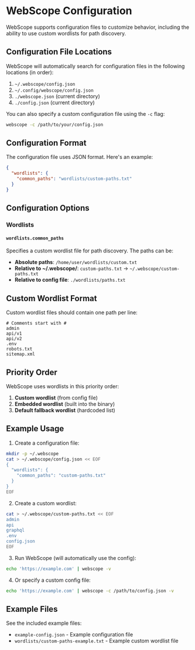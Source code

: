 # WebScope Configuration

WebScope supports configuration files to customize behavior, including the ability to use custom wordlists for path discovery.

## Configuration File Locations

WebScope will automatically search for configuration files in the following locations (in order):

1. `~/.webscope/config.json`
2. `~/.config/webscope/config.json`
3. `./webscope.json` (current directory)
4. `./config.json` (current directory)

You can also specify a custom configuration file using the `-c` flag:

```bash
webscope -c /path/to/your/config.json
```

## Configuration Format

The configuration file uses JSON format. Here's an example:

```json
{
  "wordlists": {
    "common_paths": "wordlists/custom-paths.txt"
  }
}
```

## Configuration Options

### Wordlists

#### `wordlists.common_paths`

Specifies a custom wordlist file for path discovery. The paths can be:

- **Absolute paths**: `/home/user/wordlists/custom.txt`
- **Relative to ~/.webscope/**: `custom-paths.txt` → `~/.webscope/custom-paths.txt`
- **Relative to config file**: `./wordlists/paths.txt`

## Custom Wordlist Format

Custom wordlist files should contain one path per line:

```
# Comments start with #
admin
api/v1
api/v2
.env
robots.txt
sitemap.xml
```

## Priority Order

WebScope uses wordlists in this priority order:

1. **Custom wordlist** (from config file)
2. **Embedded wordlist** (built into the binary)
3. **Default fallback wordlist** (hardcoded list)

## Example Usage

1. Create a configuration file:
```bash
mkdir -p ~/.webscope
cat > ~/.webscope/config.json << EOF
{
  "wordlists": {
    "common_paths": "custom-paths.txt"
  }
}
EOF
```

2. Create a custom wordlist:
```bash
cat > ~/.webscope/custom-paths.txt << EOF
admin
api
graphql
.env
config.json
EOF
```

3. Run WebScope (will automatically use the config):
```bash
echo 'https://example.com' | webscope -v
```

4. Or specify a custom config file:
```bash
echo 'https://example.com' | webscope -c /path/to/config.json -v
```

## Example Files

See the included example files:

- `example-config.json` - Example configuration file
- `wordlists/custom-paths-example.txt` - Example custom wordlist file
